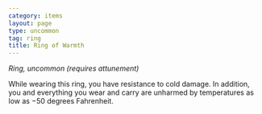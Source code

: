 ```yaml
---
category: items
layout: page
type: uncommon
tag: ring
title: Ring of Warmth 
---
```

_Ring, uncommon (requires attunement)_ 

While wearing this ring, you have resistance to cold damage. In addition, you and everything you wear and carry are unharmed by temperatures as low as −50 degrees Fahrenheit. 
